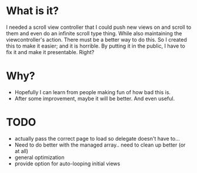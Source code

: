 What is it?
===========

I needed a scroll view controller that I could push new views on and scroll to them and even do an infinite scroll type thing. While also maintaining the viewcontroller's action. There must be a better way to do this. So I created this to make it easier; and it is horrible. By putting it in the public, I have to fix it and make it presentable. Right?

Why?
===

* Hopefully I can learn from people making fun of how bad this is.
* After some improvement, maybe it will be better. And even useful.

TODO
====
* actually pass the correct page to load so delegate doesn't have to... 
* Need to do better with the managed array.. need to clean up better (or at all)
* general optimization
* provide option for auto-looping initial views
